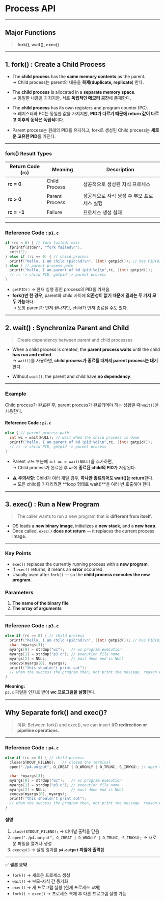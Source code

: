 # Process API

---

## Major Functions

> **fork(), wait(), exec()**

---

## **1. fork() : Create a Child Process**

- The **child process** has the **same memory contents** as the parent.  
  → Child process는 parent의 내용을 **복제(duplicate, replicate)** 한다.

- The **child process** is allocated in a **separate memory space**.  
  → 동일한 내용을 가지지만, 서로 **독립적인 메모리 공간**에 존재한다.

- The **child process** has its own registers and program counter (PC).  
  → 레지스터와 PC는 동일한 값을 가지지만, **PID가 다르기 때문에 return 값이 다르고 이후의 동작은 독립적**이다.

- Parent process는 원래의 PID를 유지하고, fork로 생성된 Child process는 **새로운 고유한 PID**를 가진다.

---

### fork() Result Types

| Return Code (rc) | Meaning | Description |
|------------------|----------|--------------|
| **rc = 0** | Child Process | 성공적으로 생성된 자식 프로세스 |
| **rc > 0** | Parent Process | 성공적으로 자식 생성 후 부모 프로세스 실행 |
| **rc = -1** | Failure | 프로세스 생성 실패 |

---

### Reference Code : `p1.c`

```c
if (rc < 0) { // fork failed; exit  
  fprintf(stderr, "fork failed\n");
  exit(1);
} else if (rc == 0) { // child process
  printf("hello, I am child (pid:%d)\n", (int) getpid()); // has PID(different about parent PID) 
} else { // parent process path
  printf("hello, I am parent of %d (pid:%d)\n",rc, (int) getpid());
  // rc -> child PID, getpid -> parent process
}
```

- `getPID()` → 현재 실행 중인 process의 PID를 가져옴.  
- **fork()만 한 경우**, parent와 child 사이에 **의존성이 없기 때문에 결과는 두 가지 모두 가능**하다.  
  → 보통 parent가 먼저 끝나지만, child가 먼저 종료될 수도 있다.

---

## **2. wait() : Synchronize Parent and Child**

> Create dependency between parent and child processes.

- When a child process is created, the **parent process waits** until the child **has run and exited**.  
  → `wait()`를 사용하면, **child process가 종료될 때까지 parent process는 대기**한다.

- Without `wait()`, the parent and child have **no dependency**.

---

### Example

Child process가 완료된 후, parent process가 완료되어야 하는 상황일 때 `wait()`을 사용한다.

#### Reference Code : `p2.c`
```c
else { // parent process path
  int wc = wait(NULL); // wait when the child process is done
  printf("hello, I am parent of %d (pid:%d)\n",rc, (int) getpid());
  // rc -> child PID, getpid -> parent process
}
```

- Parent 코드 부분에 `int wc = wait(NULL)`을 추가하면,  
  → Child process가 완료된 후 `wc`에 **종료된 child의 PID**가 저장된다.

- ⚠️ **주의사항:** Child가 여러 개일 경우, **하나만 종료되어도 wait()는 return**한다.  
  → 모든 child를 기다리려면 **loop 형태로 wait()**을 여러 번 호출해야 한다.

---

## **3. exec() : Run a New Program**

> The caller wants to run a new program that is **different from itself.**

- OS loads a **new binary image**, initializes a **new stack**, and a **new heap**.  
- Once called, `exec()` **does not return** — it replaces the current process image.

---

### Key Points
- `exec()` replaces the currently running process with a **new program**.  
- If `exec()` returns, it means an **error** occurred.  
- Usually used after `fork()` — so the **child process executes the new program**.  

### Parameters
1. **The name of the binary file**  
2. **The array of arguments**  

---

### Reference Code : `p3.c`

```c
else if (rc == 0) { // child process
  printf("hello, I am child (pid:%d)\n", (int) getpid()); // has PID(different about parent PID) 
  char *myargs[3];
  myargs[0] = strdup("wc");   // wc program execution
  myargs[1] = strdup("p3.c"); // execution file name
  myargs[2] = NULL;           // must done end is NULL
  execvp(myargs[0], myargs);
  printf("this shouldn't print out");
  // when the success the program then, not print the message. reason why no return. 
}
```

**Meaning:**  
`p3.c` 파일을 인자로 받아 **wc 프로그램을 실행**한다.

---

## **Why Separate fork() and exec()?**

> 이유: Between fork() and exec(), we can insert **I/O redirection or pipeline operations.**

---

### Reference Code : `p4.c`

```c
else if (rc == 0) { // child process
  close(STDOUT_FILENO);   // closed the terminal
  open("./p4.output", O_CREAT | O_WRONLY | O_TRUNC, S_IRWXU); // open the file (file : p4.output)

  char *myargs[3];
  myargs[0] = strdup("wc");   // wc program execution
  myargs[1] = strdup("p3.c"); // execution file name
  myargs[2] = NULL;           // must done end is NULL
  execvp(myargs[0], myargs);
  printf("this shouldn't print out");
  // when the success the program then, not print the message. reason why no return. 
} 
```

#### 설명
1. `close(STDOUT_FILENO);` → 터미널 출력을 닫음  
2. `open("./p4.output", O_CREAT | O_WRONLY | O_TRUNC, S_IRWXU);` → 새로운 파일을 열거나 생성  
3. `execvp()` → 실행 결과를 **`p4.output` 파일에 출력**함

---

✅ **결론 요약**
- `fork()` → 새로운 프로세스 생성  
- `wait()` → 부모-자식 간 동기화  
- `exec()` → 새 프로그램 실행 (현재 프로세스 교체)  
- `fork() + exec()` → 프로세스 복제 후 다른 프로그램 실행 가능  
